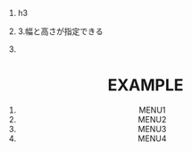 1. h3

2. 3.幅と高さが指定できる

3. 

<!DOCTYPE html>
<html lang="ja">
<head>
	<meta charset="UTF-8">
	<title>title</title>
</head>
<body>
	<header>
		<h1>EXAMPLE</h1>
		<nav>
			<ol>
				<li>MENU1</li>
				<li>MENU2</li>
				<li>MENU3</li>
				<li>MENU4</li>
			</ol>
		</nav>
	</header>

</body>
</html>

